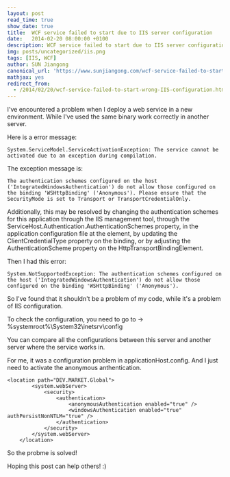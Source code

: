 ```yaml
---
layout: post
read_time: true
show_date: true
title:  WCF service failed to start due to IIS server configuration
date:   2014-02-20 08:00:00 +0100
description: WCF service failed to start due to IIS server configuration
img: posts/uncategorized/iis.png
tags: [IIS, WCF]
author: SUN Jiangong
canonical_url: 'https://www.sunjiangong.com/wcf-service-failed-to-start-due-to-iis-server-configuration.html'
mathjax: yes
redirect_from:
  - /2014/02/20/wcf-service-failed-to-start-wrong-IIS-configuration.html
---
```



I've encountered a problem when I deploy a web service in a new environment. While I've used the same binary work correctly in another server.


Here is a error message:

```batch
System.ServiceModel.ServiceActivationException: The service cannot be activated due to an exception during compilation. 
```

<!--more-->

The exception message is: 

```batch
The authentication schemes configured on the host ('IntegratedWindowsAuthentication') do not allow those configured on the binding 'WSHttpBinding' ('Anonymous'). Please ensure that the SecurityMode is set to Transport or TransportCredentialOnly.
```

Additionally, this may be resolved by changing the authentication schemes for this application through the IIS management tool, through the ServiceHost.Authentication.AuthenticationSchemes property, in the application configuration file at the <serviceAuthenticationManager> element, by updating the ClientCredentialType property on the binding, or by adjusting the AuthenticationScheme property on the HttpTransportBindingElement.

Then I had this error:

```batch
System.NotSupportedException: The authentication schemes configured on the host ('IntegratedWindowsAuthentication') do not allow those configured on the binding 'WSHttpBinding' ('Anonymous'). 
```

So I've found that it shouldn't be a problem of my code, while it's a problem of IIS configuration.


To check the configuration, you need to go to -> %systemroot%\System32\inetsrv\config

You can compare all the configurations between this server and another server where the service works in.

For me, it was a configuration problem in applicationHost.config. And I just need to activate the anonymous anthentication.

```batch
<location path="DEV.MARKET.Global">
        <system.webServer>
            <security>
                <authentication>
                    <anonymousAuthentication enabled="true" />
                    <windowsAuthentication enabled="true" authPersistNonNTLM="true" />
                </authentication>
            </security>
        </system.webServer>
    </location>
```

So the probme is solved!

Hoping this post can help others! :)

